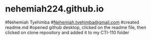 # nehemiah224.github.io
#Nehemiah Tyehimba
#Nehemiah.tyehimba@gmail.com
#created readme.md
#opened github desktop, clicked on the readme file, then clicked on clone repository and added it to my CTI-110 folder
